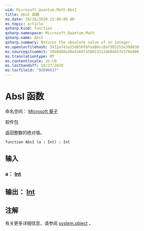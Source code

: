 ```yaml
---
uid: Microsoft.Quantum.Math.AbsI
title: AbsI 函数
ms.date: 10/26/2020 12:00:00 AM
ms.topic: article
qsharp.kind: function
qsharp.namespace: Microsoft.Quantum.Math
qsharp.name: AbsI
qsharp.summary: Returns the absolute value of an integer.
ms.openlocfilehash: 3431a743a25d85b59faa90cc8af903253e39d838
ms.sourcegitcommit: 29e0d88a30e4166fa580132124b0eb57e1f0e986
ms.translationtype: MT
ms.contentlocale: zh-CN
ms.lasthandoff: 10/27/2020
ms.locfileid: "92696637"
---
```

# <a name="absi-function"></a>AbsI 函数

命名空间： [Microsoft 量子](xref:Microsoft.Quantum.Math)

软件包 [](https://nuget.org/packages/)


返回整数的绝对值。

```qsharp
function AbsI (a : Int) : Int
```


## <a name="input"></a>输入

### <a name="a--int"></a>a： [Int](xref:microsoft.quantum.lang-ref.int)





## <a name="output--int"></a>输出： [Int](xref:microsoft.quantum.lang-ref.int)



## <a name="remarks"></a>注解

有关更多详细信息，请参阅 [system.object](https://docs.microsoft.com/dotnet/api/system.math.abs) 。